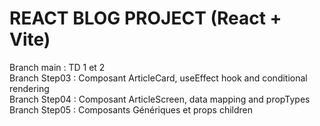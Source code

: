 # REACT BLOG PROJECT (React + Vite) 


Branch main : TD 1 et 2<br />
Branch Step03 : Composant ArticleCard, useEffect hook and conditional rendering<br />
Branch Step04 : Composant ArticleScreen, data mapping and propTypes<br />
Branch Step05 : Composants Génériques et props children<br />